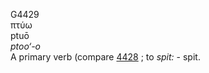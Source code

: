 <body>
  <p>G4429<br>  πτύω  <br> ptuō  <br><i>ptoo‘-o </i><br>A primary verb (compare <a href="g4428.htm">4428</a> ; to <i>spit:</i> - spit.<br></p>
 </body>